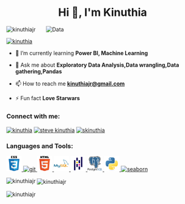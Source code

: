 <h1 align="center">Hi 👋, I'm Kinuthia</h1>


<img align='right' alt='Data' width ='400' src="https://media.giphy.com/media/JWuBH9rCO2uZuHBFpm/giphy.gif" >
<p align="left"> <img src="https://komarev.com/ghpvc/?username=kinuthiajr&label=Profile%20views&color=0e75b6&style=flat" alt="kinuthiajr" /> </p>

<p align="left"> <a href="https://twitter.com/kinuthia" target="blank"><img src="https://img.shields.io/twitter/follow/kinuthia?logo=twitter&style=for-the-badge" alt="kinuthia" /></a> </p>

- 🌱 I’m currently learning **Power BI, Machine Learning**

- 💬 Ask me about **Exploratory Data Analysis,Data wrangling,Data gathering,Pandas**

- 📫 How to reach me **kinuthiajr@gmail.com**

- ⚡ Fun fact **Love Starwars**

<h3 align="left">Connect with me:</h3>
<p align="left">
<a href="https://twitter.com/kinuthia" target="blank"><img align="center" src="https://raw.githubusercontent.com/rahuldkjain/github-profile-readme-generator/master/src/images/icons/Social/twitter.svg" alt="kinuthia" height="30" width="40" /></a>
<a href="https://linkedin.com/in/steve kinuthia" target="blank"><img align="center" src="https://raw.githubusercontent.com/rahuldkjain/github-profile-readme-generator/master/src/images/icons/Social/linked-in-alt.svg" alt="steve kinuthia" height="30" width="40" /></a>
<a href="https://kaggle.com/skinuthia" target="blank"><img align="center" src="https://raw.githubusercontent.com/rahuldkjain/github-profile-readme-generator/master/src/images/icons/Social/kaggle.svg" alt="skinuthia" height="30" width="40" /></a>
</p>

<h3 align="left">Languages and Tools:</h3>
<p align="left"> <a href="https://www.w3schools.com/css/" target="_blank" rel="noreferrer"> <img src="https://raw.githubusercontent.com/devicons/devicon/master/icons/css3/css3-original-wordmark.svg" alt="css3" width="40" height="40"/> </a> <a href="https://git-scm.com/" target="_blank" rel="noreferrer"> <img src="https://www.vectorlogo.zone/logos/git-scm/git-scm-icon.svg" alt="git" width="40" height="40"/> </a> <a href="https://www.w3.org/html/" target="_blank" rel="noreferrer"> <img src="https://raw.githubusercontent.com/devicons/devicon/master/icons/html5/html5-original-wordmark.svg" alt="html5" width="40" height="40"/> </a> <a href="https://www.mysql.com/" target="_blank" rel="noreferrer"> <img src="https://raw.githubusercontent.com/devicons/devicon/master/icons/mysql/mysql-original-wordmark.svg" alt="mysql" width="40" height="40"/> </a> <a href="https://pandas.pydata.org/" target="_blank" rel="noreferrer"> <img src="https://raw.githubusercontent.com/devicons/devicon/2ae2a900d2f041da66e950e4d48052658d850630/icons/pandas/pandas-original.svg" alt="pandas" width="40" height="40"/> </a> <a href="https://www.postgresql.org" target="_blank" rel="noreferrer"> <img src="https://raw.githubusercontent.com/devicons/devicon/master/icons/postgresql/postgresql-original-wordmark.svg" alt="postgresql" width="40" height="40"/> </a> <a href="https://www.python.org" target="_blank" rel="noreferrer"> <img src="https://raw.githubusercontent.com/devicons/devicon/master/icons/python/python-original.svg" alt="python" width="40" height="40"/> </a> <a href="https://seaborn.pydata.org/" target="_blank" rel="noreferrer"> <img src="https://seaborn.pydata.org/_images/logo-mark-lightbg.svg" alt="seaborn" width="40" height="40"/> </a> </p>

<p><img align="left" src="https://github-readme-stats.vercel.app/api/top-langs?username=kinuthiajr&show_icons=true&locale=en&layout=compact" alt="kinuthiajr" /></p>

<p>&nbsp;<img align="center" src="https://github-readme-stats.vercel.app/api?username=kinuthiajr&show_icons=true&locale=en" alt="kinuthiajr" /></p>

<p><img align="center" src="https://github-readme-streak-stats.herokuapp.com/?user=kinuthiajr&" alt="kinuthiajr" /></p>
